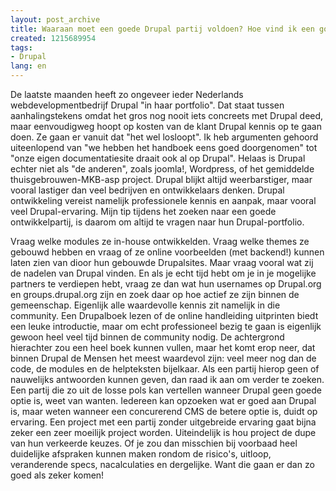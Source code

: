 ```yaml
---
layout: post_archive
title: Waaraan moet een goede Drupal partij voldoen? Hoe vind ik een goed Drupalbedrijf?
created: 1215689954
tags:
- Drupal
lang: en
---
```

De laatste maanden heeft zo ongeveer ieder Nederlands webdevelopmentbedrijf Drupal "in haar portfolio". Dat staat tussen aanhalingstekens omdat het gros nog nooit iets concreets met Drupal deed, maar eenvoudigweg hoopt op kosten van de klant Drupal kennis op te gaan doen. Ze gaan er vanuit dat "het wel losloopt". Ik heb argumenten gehoord uiteenlopend van "we hebben het handboek eens goed doorgenomen" tot "onze eigen documentatiesite draait ook al op Drupal". Helaas is Drupal echter niet als "de anderen", zoals joomla!, Wordpress, of het gemiddelde thuisgebrouwen-MKB-asp project. Drupal blijkt altijd weerbarstiger, maar vooral lastiger dan veel bedrijven en ontwikkelaars denken. Drupal ontwikkeling vereist namelijk professionele kennis en aanpak, maar vooral veel Drupal-ervaring. Mijn tip tijdens het zoeken naar een goede ontwikkelpartij, is daarom om altijd te vragen naar hun Drupal-portfolio.

Vraag welke modules ze in-house ontwikkelden. Vraag welke themes ze gebouwd hebben en vraag of ze online voorbeelden (met backend!) kunnen laten zien van dioor hun gebouwde Drupalsites. Maar vraag vooral wat zij de nadelen van Drupal vinden. En als je echt tijd hebt om je in je mogelijke partners te verdiepen hebt, vraag ze dan wat hun usernames op Drupal.org en groups.drupal.org zijn en zoek daar op hoe actief ze zijn binnen de gemeenschap. Eigenlijk alle waardevolle kennis zit namelijk in die community. Een Drupalboek lezen of de online handleiding uitprinten biedt een leuke introductie, maar om echt professioneel bezig te gaan is eigenlijk gewoon heel veel tijd binnen de community nodig. De achtergrond hierachter zou een heel boek kunnen vullen, maar het komt erop neer, dat binnen Drupal de Mensen het meest waardevol zijn: veel meer nog dan de code, de modules en de helpteksten bijelkaar. Als een partij hierop geen of nauwelijks antwoorden kunnen geven, dan raad ik aan om verder te zoeken. Een partij die zo uit de losse pols kan vertellen wanneer Drupal geen goede optie is, weet van wanten. Iedereen kan opzoeken wat er goed aan Drupal is, maar weten wanneer een concurerend CMS de betere optie is, duidt op ervaring. Een project met een partij zonder uitgebreide ervaring gaat bijna zeker een zeer moeilijk project worden. Uiteindelijk is hou project de dupe van hun verkeerde keuzes. Of je zou dan misschien bij voorbaad heel duidelijke afspraken kunnen maken rondom de risico's, uitloop, veranderende specs, nacalculaties en dergelijke. Want die gaan er dan zo goed als zeker komen!
